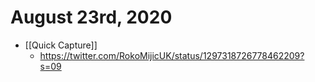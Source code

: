 # August 23rd, 2020
- [[Quick Capture]]
    - https://twitter.com/RokoMijicUK/status/1297318726778462209?s=09



